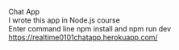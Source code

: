 Chat App <br />
I wrote this app in Node.js course <br />
Enter command line npm install and npm run dev <br />
https://realtime0101chatapp.herokuapp.com/ <br />
